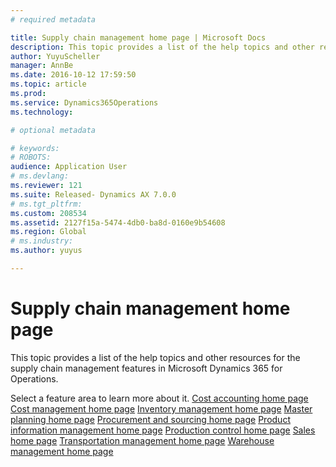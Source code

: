 ```yaml
---
# required metadata

title: Supply chain management home page | Microsoft Docs
description: This topic provides a list of the help topics and other resources for the supply chain management features in Microsoft Dynamics 365 for Operations. 
author: YuyuScheller
manager: AnnBe
ms.date: 2016-10-12 17:59:50
ms.topic: article
ms.prod: 
ms.service: Dynamics365Operations
ms.technology: 

# optional metadata

# keywords: 
# ROBOTS: 
audience: Application User
# ms.devlang: 
ms.reviewer: 121
ms.suite: Released- Dynamics AX 7.0.0
# ms.tgt_pltfrm: 
ms.custom: 208534
ms.assetid: 2127f15a-5474-4db0-ba8d-0160e9b54608
ms.region: Global
# ms.industry: 
ms.author: yuyus

---
```


# Supply chain management home page

This topic provides a list of the help topics and other resources for the supply chain management features in Microsoft Dynamics 365 for Operations. 

Select a feature area to learn more about it. [Cost accounting home page](https://docs.microsoft.com/en-us/dynamics365/operations/financials/cost-accounting/cost-accounting-home-page) [Cost management home page](https://docs.microsoft.com/en-us/dynamics365/operations/manufacturing/cost-management/cost-management) [Inventory management home page](https://docs.microsoft.com/en-us/dynamics365/operations/manufacturing/warehouse-management/inventory-management) [Master planning home page](https://docs.microsoft.com/en-us/dynamics365/operations/manufacturing/master-planning/master-planning) [Procurement and sourcing home page](https://docs.microsoft.com/en-us/dynamics365/operations/manufacturing/procurement-sourcing/procurement-and-sourcing) [Product information management home page](https://docs.microsoft.com/en-us/dynamics365/operations/manufacturing/product-information-management/product-information) [Production control home page](https://docs.microsoft.com/en-us/dynamics365/operations/manufacturing/production-control-home-page) [Sales home page](https://docs.microsoft.com/en-us/dynamics365/operations/manufacturing/sales-marketing/sales) [Transportation management home page](https://docs.microsoft.com/en-us/dynamics365/operations/manufacturing/warehouse-management/transportation-management) [Warehouse management home page](https://docs.microsoft.com/en-us/dynamics365/operations/manufacturing/warehouse-management/warehouse-management)



